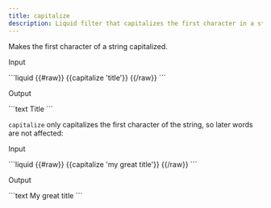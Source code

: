 ```yaml
---
title: capitalize
description: Liquid filter that capitalizes the first character in a string.
---
```


Makes the first character of a string capitalized.

<p class="code-label">Input</p>
```liquid
{{#raw}}
{{capitalize 'title'}}
{{/raw}}
```

<p class="code-label">Output</p>
```text
Title
```

`capitalize` only capitalizes the first character of the string, so later words are not affected:

 <p class="code-label">Input</p>
```liquid
{{#raw}}
{{capitalize 'my great title'}}
{{/raw}}
```

<p class="code-label">Output</p>
```text
My great title
```
